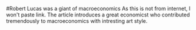 #Robert Lucas was a giant of macroeconomics
As this is not from internet, I won't paste link. 
The article introduces a great economicst who contributed tremendously to macroeconomics with intresting art style.